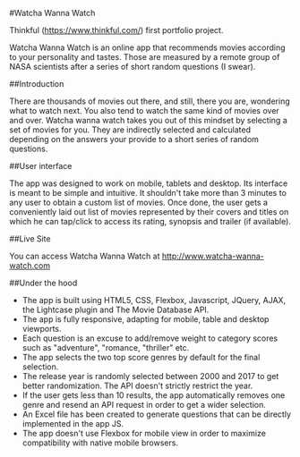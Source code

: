 #Watcha Wanna Watch

Thinkful (https://www.thinkful.com/) first portfolio project.

Watcha Wanna Watch is an online app that recommends movies according to your personality and tastes. Those are measured by a remote group of NASA scientists after a series of short random questions (I swear).

##Introduction

There are thousands of movies out there, and still, there you are, wondering what to watch next. You also tend to watch the same kind of movies over and over. Watcha wanna watch takes you out of this mindset by selecting a set of movies for you. They are indirectly selected and calculated depending on the answers your provide to a short series of random questions.

##User interface

The app was designed to work on mobile, tablets and desktop. Its interface is meant to be simple and intuitive. It shouldn't take more than 3 minutes to any user to obtain a custom list of movies. Once done, the user gets a conveniently laid out list of movies represented by their covers and titles on which he can tap/click to access its rating, synopsis and trailer (if available).

##Live Site

You can access Watcha Wanna Watch at http://www.watcha-wanna-watch.com

##Under the hood

* The app is built using HTML5, CSS, Flexbox, Javascript, JQuery, AJAX, the Lightcase plugin and The Movie Database API.
* The app is fully responsive, adapting for mobile, table and desktop viewports.
* Each question is an excuse to add/remove weight to category scores such as "adventure", "romance, "thriller" etc.
* The app selects the two top score genres by default for the final selection.
* The release year is randomly selected between 2000 and 2017 to get better randomization. The API doesn't strictly restrict the year.
* If the user gets less than 10 results, the app automatically removes one genre and resend an API request in order to get a wider selection.
* An Excel file has been created to generate questions that can be directly implemented in the app JS.
* The app doesn't use Flexbox for mobile view in order to maximize compatibility with native mobile browsers.